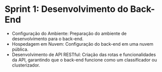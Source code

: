 # Sprint 1: Desenvolvimento do Back-End

- Configuração do Ambiente: Preparação do ambiente de desenvolvimento para o back-end.
- Hospedagem em Nuvem: Configuração do back-end em uma nuvem pública.
- Desenvolvimento de API RESTful: Criação das rotas e funcionalidades da API, garantindo que o back-end funcione como um classificador ou clusterizador.

